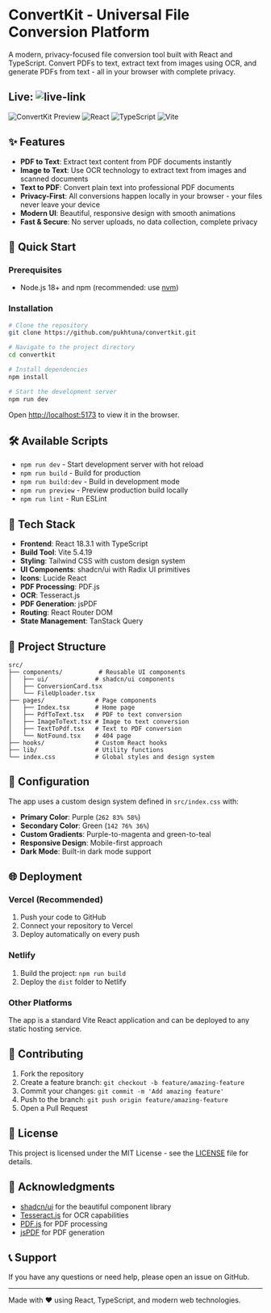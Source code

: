 # ConvertKit - Universal File Conversion Platform

A modern, privacy-focused file conversion tool built with React and TypeScript. Convert PDFs to text, extract text from images using OCR, and generate PDFs from text - all in your browser with complete privacy.

## Live: ![live-link](convertkt.netlify.app)

![ConvertKit Preview](https://img.shields.io/badge/Status-Live-brightgreen)
![React](https://img.shields.io/badge/React-18.3.1-blue)
![TypeScript](https://img.shields.io/badge/TypeScript-5.8.3-blue)
![Vite](https://img.shields.io/badge/Vite-5.4.19-purple)

## ✨ Features

- **PDF to Text**: Extract text content from PDF documents instantly
- **Image to Text**: Use OCR technology to extract text from images and scanned documents
- **Text to PDF**: Convert plain text into professional PDF documents
- **Privacy-First**: All conversions happen locally in your browser - your files never leave your device
- **Modern UI**: Beautiful, responsive design with smooth animations
- **Fast & Secure**: No server uploads, no data collection, complete privacy

## 🚀 Quick Start

### Prerequisites

- Node.js 18+ and npm (recommended: use [nvm](https://github.com/nvm-sh/nvm#installing-and-updating))

### Installation

```bash
# Clone the repository
git clone https://github.com/pukhtuna/convertkit.git

# Navigate to the project directory
cd convertkit

# Install dependencies
npm install

# Start the development server
npm run dev
```

Open [http://localhost:5173](http://localhost:5173) to view it in the browser.

## 🛠️ Available Scripts

- `npm run dev` - Start development server with hot reload
- `npm run build` - Build for production
- `npm run build:dev` - Build in development mode
- `npm run preview` - Preview production build locally
- `npm run lint` - Run ESLint

## 🎨 Tech Stack

- **Frontend**: React 18.3.1 with TypeScript
- **Build Tool**: Vite 5.4.19
- **Styling**: Tailwind CSS with custom design system
- **UI Components**: shadcn/ui with Radix UI primitives
- **Icons**: Lucide React
- **PDF Processing**: PDF.js
- **OCR**: Tesseract.js
- **PDF Generation**: jsPDF
- **Routing**: React Router DOM
- **State Management**: TanStack Query

## 📁 Project Structure

```
src/
├── components/          # Reusable UI components
│   ├── ui/             # shadcn/ui components
│   ├── ConversionCard.tsx
│   └── FileUploader.tsx
├── pages/              # Page components
│   ├── Index.tsx       # Home page
│   ├── PdfToText.tsx   # PDF to text conversion
│   ├── ImageToText.tsx # Image to text conversion
│   ├── TextToPdf.tsx   # Text to PDF conversion
│   └── NotFound.tsx    # 404 page
├── hooks/              # Custom React hooks
├── lib/                # Utility functions
└── index.css           # Global styles and design system
```

## 🔧 Configuration

The app uses a custom design system defined in `src/index.css` with:

- **Primary Color**: Purple (`262 83% 58%`)
- **Secondary Color**: Green (`142 76% 36%`)
- **Custom Gradients**: Purple-to-magenta and green-to-teal
- **Responsive Design**: Mobile-first approach
- **Dark Mode**: Built-in dark mode support

## 🌐 Deployment

### Vercel (Recommended)

1. Push your code to GitHub
2. Connect your repository to Vercel
3. Deploy automatically on every push

### Netlify

1. Build the project: `npm run build`
2. Deploy the `dist` folder to Netlify

### Other Platforms

The app is a standard Vite React application and can be deployed to any static hosting service.

## 🤝 Contributing

1. Fork the repository
2. Create a feature branch: `git checkout -b feature/amazing-feature`
3. Commit your changes: `git commit -m 'Add amazing feature'`
4. Push to the branch: `git push origin feature/amazing-feature`
5. Open a Pull Request

## 📄 License

This project is licensed under the MIT License - see the [LICENSE](LICENSE) file for details.

## 🙏 Acknowledgments

- [shadcn/ui](https://ui.shadcn.com/) for the beautiful component library
- [Tesseract.js](https://tesseract.projectnaptha.com/) for OCR capabilities
- [PDF.js](https://mozilla.github.io/pdf.js/) for PDF processing
- [jsPDF](https://github.com/parallax/jsPDF) for PDF generation

## 📞 Support

If you have any questions or need help, please open an issue on GitHub.

---

Made with ❤️ using React, TypeScript, and modern web technologies.
